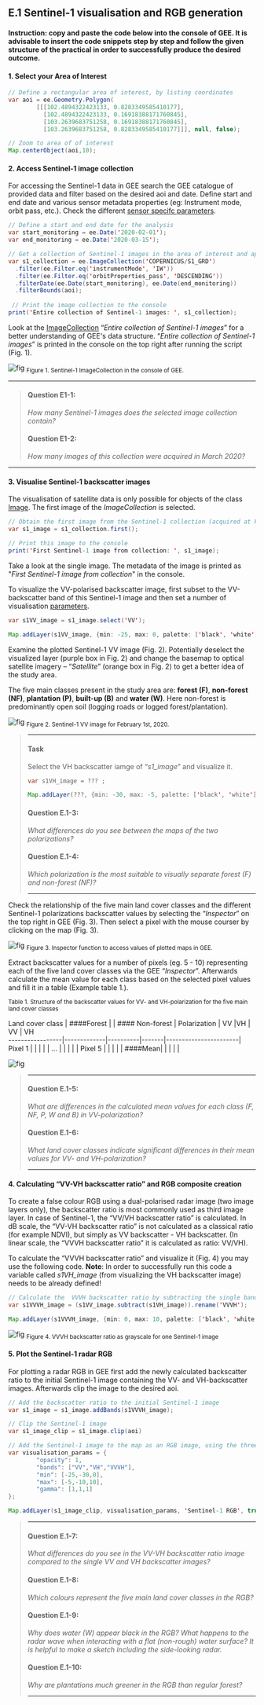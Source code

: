 ## E.1	Sentinel-1 visualisation and RGB generation

#### Instruction: copy and paste the code below into the console of GEE. It is advisable to insert the code snippets step by step and follow the given structure of the practical in order to successfully produce the desired outcome.

#### 1. Select your Area of Interest

```java
// Define a rectangular area of interest, by listing coordinates
var aoi = ee.Geometry.Polygon(
        [[[102.4894322423133, 0.8283349585410177],
          [102.4894322423133, 0.16918388171760845],
          [103.2639683751258, 0.16918388171760845],
          [103.2639683751258, 0.8283349585410177]]], null, false);

// Zoom to area of of interest
Map.centerObject(aoi,10);
```
#### 2. Access Sentinel-1 image collection
For accessing the Sentinel-1 data in GEE search the GEE catalogue of provided data and filter based on the desired aoi and date. Define start and end date and various sensor metadata properties (eg: Instrument mode, orbit pass, etc.). Check the different [sensor specifc parameters](https://developers.google.com/earth-engine/sentinel1).

```java
// Define a start and end date for the analysis
var start_monitoring = ee.Date('2020-02-01');
var end_monitoring = ee.Date('2020-03-15');

// Get a collection of Sentinel-1 images in the area of interest and apply some filters
var s1_collection = ee.ImageCollection('COPERNICUS/S1_GRD')
  .filter(ee.Filter.eq('instrumentMode', 'IW'))
  .filter(ee.Filter.eq('orbitProperties_pass', 'DESCENDING'))
  .filterDate(ee.Date(start_monitoring), ee.Date(end_monitoring))
  .filterBounds(aoi);
  
 // Print the image collection to the console
print('Entire collection of Sentinel-1 images: ', s1_collection);
```

Look at the [ImageCollection](https://developers.google.com/earth-engine/ic_creating) “_Entire collection of Sentinel-1 images_” for a better understanding of GEE's data structure. “_Entire collection of Sentinel-1 images_” is printed in the console on the top right after running the script (Fig. 1).

![fig](/figures/figure_04.png)
<sub>Figure 1. Sentinel-1 ImageCollection in the console of GEE. </sub>

___
> ####  Question E1-1: 
> *How many Sentinel-1 images does the selected image collection contain?*
> ####  Question E1-2: 
> *How many images of this collection were acquired in March 2020?*
___

#### 3. Visualise Sentinel-1 backscatter images
The visualisation of satellite data is only possible for objects of the class [Image](https://developers.google.com/earth-engine/image_overview). The first image of the _ImageCollection_ is selected. 

```java
// Obtain the first image from the Sentinel-1 collection (acquired at February 1st, 2020)
var s1_image = s1_collection.first();

// Print this image to the console
print('First Sentinel-1 image from collection: ', s1_image);
```
Take a look at the single image. The metadata of the image is printed as "_First Sentinel-1 image from collection_" in the console.

To visualize the VV-polarised backscatter image, first subset to the VV-backscatter band of this Sentinel-1 image and then set a number of visualisation [parameters](https://developers.google.com/earth-engine/image_visualization).

```java
var s1VV_image = s1_image.select('VV');

Map.addLayer(s1VV_image, {min: -25, max: 0, palette: ['black', 'white']}, 'Sentinel-1 VV image', true);
```

Examine the plotted Sentinel-1 VV image (Fig. 2). Potentially deselect the visualized layer (purple box in Fig. 2) and change the basemap to optical satellite imagery – “_Satellite_” (orange box in Fig. 2) to get a better idea of the study area. 

The five main classes present in the study area are: __forest (F)__, __non-forest (NF)__, __plantation (P)__, __built-up (B)__ and __water (W)__. Here non-forest is predominantly open soil (logging roads or logged forest/plantation). 

![fig](/figures/figure_05.png)
<sub>Figure 2. Sentinel-1 VV image for February 1st, 2020. </sub>

> ___
> #### Task
> Select the VH backscatter iamge of “*s1_image*” and visualize it.
>
> ```java
> var s1VH_image = ??? ;
> 
> Map.addLayer(???, {min: -30, max: -5, palette: ['black', 'white']}, 'Sentinel-1 VH image', true);
> ```
>
> #### Question E.1-3: 
> *What differences do you see between the maps of the two polarizations?*
> 
> #### Question E.1-4: 
> *Which polarization is the most suitable to visually separate forest (F) and non-forest (NF)?* 
> ___

Check the relationship of the five main land cover classes and the different Sentinel-1 polarizations backscatter values by selecting the “_Inspector_” on the top right in GEE (Fig. 3). Then select a pixel with the mouse courser by clicking on the map (Fig. 3).

![fig](/figures/figure_06.png)
<sub>Figure 3. Inspector function to access values of plotted maps in GEE. </sub>

Extract backscatter values for a number of pixels (eg. 5 - 10) representing each of the five land cover classes via the GEE “_Inspector_”. Afterwards calculate the mean value for each class based on the selected pixel values and fill it in a table (Example table 1.).

<sub> Table 1. Structure of the backscatter values for VV- and VH-polarization for the five main land cover classes </sub>

Land cover class        | ####Forest      |       | #### Non-forest       | 
Polarization            | VV              |VH     |       VV              | VH  
-----------------|-------------|----------|-------|-----------------------|
Pixel 1 |               |                 |       |                       |
...     |               |                 |       |                       |
Pixel 5 |               |                 |       |                       |
####Mean|               |                 |       |                       |


![fig](/figures/table_01.PNG)


> ___
> #### Question E.1-5: 
> *What are differences in the calculated mean values for each class (F, NF, P, W and B) in VV-polarization?*
> 
> #### Question E.1-6: 
> *What land cover classes indicate significant differences in their mean values for VV- and VH-polarization?*
> ___

#### 4. Calculating “VV-VH backscatter ratio” and RGB composite creation

To create a false colour RGB using a dual-polarised radar image (two image layers only), the backscatter ratio is most commonly used as third image layer. In case of Sentinel-1, the “VV/VH backscatter ratio” is calculated.
In dB scale, the “VV-VH backscatter ratio” is not calculated as a classical ratio (for example NDVI), but simply as VV backscatter - VH backscatter. (In linear scale, the “VVVH backscatter ratio” it is calculated as ratio: VV/VH).

To calculate the “VVVH backscatter ratio” and visualize it (Fig. 4) you may use the following code. 
__Note__: In order to successfully run this code a variable called _s1VH_image_ (from visualizing the VH backscatter image) needs to be already defined!

```java
// Calculate the  VVVH backscatter ratio by subtracting the single bands of VV and VH
var s1VVVH_image = (s1VV_image.subtract(s1VH_image)).rename('VVVH');

Map.addLayer(s1VVVH_image, {min: 0, max: 10, palette: ['black', 'white']}, 'Sentinel-1 VVVH image', true);
```

![fig](/figures/figure_07.png)
<sub> Figure 4. VVVH backscatter ratio as grayscale for one Sentinel-1 image </sub>

#### 5. Plot the Sentinel-1 radar RGB

For plotting a radar RGB in GEE first add the newly calculated backscatter ratio to the initial Sentinel-1 image containing the VV- and VH-backscatter images. Afterwards clip the image to the desired aoi.

```java
// Add the backscatter ratio to the initial Sentinel-1 image
var s1_image = s1_image.addBands(s1VVVH_image);

// Clip the Sentinel-1 image
var s1_image_clip = s1_image.clip(aoi)

// Add the Sentinel-1 image to the map as an RGB image, using the three bands VV, VH and VV/VH
var visualisation_params = {
        "opacity": 1,
        "bands": ["VV","VH","VVVH"],
        "min": [-25,-30,0],
        "max": [-5,-10,10],
        "gamma": [1,1,1]
};

Map.addLayer(s1_image_clip, visualisation_params, 'Sentinel-1 RGB', true)
```
> ___
> #### Question E.1-7: 
> *What differences do you see in the VV-VH backscatter ratio image compared to the single VV and VH backscatter images?*
>
> #### Question E.1-8: 
> *Which colours represent the five main land cover classes in the RGB?*
>
> #### Question E.1-9: 
> *Why does water (W) appear black in the RGB? What happens to the radar wave when interacting with a flat (non-rough) water surface? It is helpful to make a sketch including the side-looking radar.*
>
> #### Question E.1-10: 
> *Why are plantations much greener in the RGB than regular forest?*
> ___
